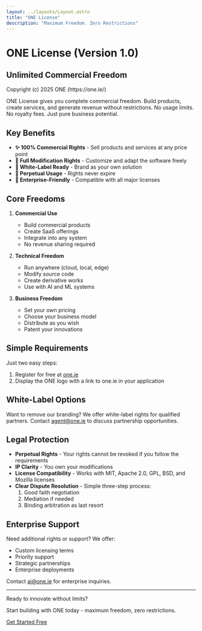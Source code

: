 ```yaml
---
layout: ../layouts/Layout.astro
title: "ONE License"
description: "Maximum Freedom. Zero Restrictions"
---
```


<div class="prose prose-slate max-w-3xl mx-auto px-4 py-8">

# ONE License (Version 1.0)
## Unlimited Commercial Freedom

<div class="text-sm text-slate-600">
Copyright (c) 2025 ONE (https://one.ie/)
</div>

ONE License gives you complete commercial freedom. Build products, create services, and generate revenue without restrictions. No usage limits. No royalty fees. Just pure business potential.

## Key Benefits

- **✨ 100% Commercial Rights** - Sell products and services at any price point
- **🚀 Full Modification Rights** - Customize and adapt the software freely
- **💼 White-Label Ready** - Brand as your own solution
- **🔄 Perpetual Usage** - Rights never expire
- **🤝 Enterprise-Friendly** - Compatible with all major licenses

## Core Freedoms

1. **Commercial Use**
   - Build commercial products
   - Create SaaS offerings
   - Integrate into any system
   - No revenue sharing required

2. **Technical Freedom**
   - Run anywhere (cloud, local, edge)
   - Modify source code
   - Create derivative works
   - Use with AI and ML systems

3. **Business Freedom**
   - Set your own pricing
   - Choose your business model
   - Distribute as you wish
   - Patent your innovations

## Simple Requirements

Just two easy steps:
1. Register for free at [one.ie](https://one.ie)
2. Display the ONE logo with a link to one.ie in your application

## White-Label Options

Want to remove our branding? We offer white-label rights for qualified partners.
Contact [agent@one.ie](mailto:agent@one.ie) to discuss partnership opportunities.

## Legal Protection

- **Perpetual Rights** - Your rights cannot be revoked if you follow the requirements
- **IP Clarity** - You own your modifications
- **License Compatibility** - Works with MIT, Apache 2.0, GPL, BSD, and Mozilla licenses
- **Clear Dispute Resolution** - Simple three-step process:
  1. Good faith negotiation
  2. Mediation if needed
  3. Binding arbitration as last resort

## Enterprise Support

Need additional rights or support? We offer:
- Custom licensing terms
- Priority support
- Strategic partnerships
- Enterprise deployments

Contact [ai@one.ie](mailto:ai@one.ie) for enterprise inquiries.

---

<div class="mt-8 text-center">
<p class="text-xl font-semibold">Ready to innovate without limits?</p>
<p class="mt-2">Start building with ONE today - maximum freedom, zero restrictions.</p>
<p class="mt-4">
<a href="https://one.ie/register" class="inline-flex items-center justify-center rounded-md bg-blue-600 px-4 py-2 text-sm font-medium text-white hover:bg-blue-700 transition-colors">
Get Started Free
</a>
</p>
</div>

</div>

